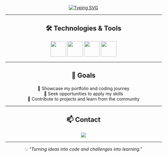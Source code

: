 <!-- Animated typing effect -->
<p align="center">
  <a href="https://git.io/typing-svg">
    <img src="https://readme-typing-svg.herokuapp.com?font=Fira+Code&size=28&duration=3000&pause=1000&color=00F7FF&center=true&vCenter=true&width=800&lines=Hi+there%2C+I'm+Davi+Morais!;Turning+ideas+into+code;Always+learning+and+improving" alt="Typing SVG" />
  </a>
</p>

---

## <p align="center">🛠️ Technologies & Tools</p>

<p align="center">
  <img src="https://cdn.jsdelivr.net/gh/devicons/devicon/icons/python/python-original.svg" width="50" height="50"/>
  <img src="https://cdn.jsdelivr.net/gh/devicons/devicon/icons/mysql/mysql-original.svg" width="50" height="50"/>
  <img src="https://cdn.jsdelivr.net/gh/devicons/devicon/icons/html5/html5-original.svg" width="50" height="50"/>
  <img src="https://cdn.jsdelivr.net/gh/devicons/devicon/icons/css3/css3-original.svg" width="50" height="50"/>
</p>

---


## <p align="center">🎯 Goals</p>

<p align="center">
📌 Showcase my portfolio and coding journey<br>
🚀 Seek opportunities to apply my skills<br>
🤝 Contribute to projects and learn from the community
</p>

---

## <p align="center">📫 Contact</p>

<p align="center">
  <a href="mailto:daviamorais1@gmail.com">
    <img src="https://img.shields.io/badge/Email-daviamorais1%40gmail.com-red?style=for-the-badge&logo=gmail&logoColor=white" />
  </a>
</p>

---

<p align="center">
💡 <i>"Turning ideas into code and challenges into learning."</i>
</p>
